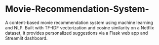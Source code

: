 # Movie-Recommendation-System-
A content-based movie recommendation system using machine learning and NLP. Built with TF-IDF vectorization and cosine similarity on a Netflix dataset, it provides personalized suggestions via a Flask web app and Streamlit dashboard.
